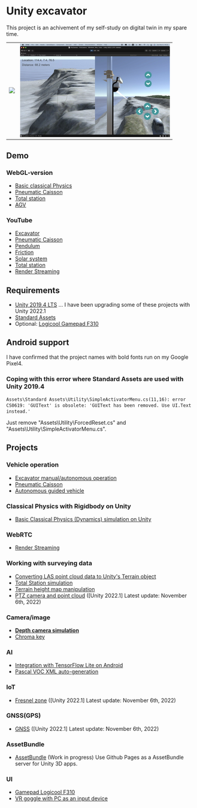 # Unity excavator

This project is an achivement of my self-study on digital twin in my spare time.

<table>
<tr><td>
<img src="./doc/scene.png" width=400>
</td>
<td style="margin: 20px;" >
<img src="./doc/ptz_camera2.jpg" width=400>
</td></tr>
<table>

## Demo

### WebGL-version

- [Basic classical Physics](https://araobp.github.io/unity-excavator/www/basic_classical_physics/)
- [Pneumatic Caisson](https://araobp.github.io/unity-excavator/www/pneumatic_caisson/)
- [Total station](https://araobp.github.io/unity-excavator/www/total_station/)
- [AGV](https://araobp.github.io/unity-excavator/www/agv/)

### YouTube

- [Excavator](https://www.youtube.com/watch?v=0X4c5gxU6-A)
- [Pneumatic Caisson](https://youtu.be/3EMcrRJ446w)
- [Pendulum](https://www.youtube.com/watch?v=2AjkpGLnm74)
- [Friction](https://www.youtube.com/watch?v=5SQ1QVdskcI)
- [Solar system](https://www.youtube.com/watch?v=2z0K-X5a5Ss)
- [Total station](https://www.youtube.com/watch?v=Is45dRC3fNM)
- [Render Streaming](https://youtu.be/CTrM93eaq1s)

## Requirements

- [Unity 2019.4 LTS](https://unity.com/releases/2019-lts) ... I have been upgrading some of these projects with Unity 2022.1
- [Standard Assets](https://assetstore.unity.com/packages/essentials/asset-packs/standard-assets-for-unity-2017-3-32351)
- Optional: [Logicool Gamepad F310](https://www.logitechg.com/en-us/products/gamepads/f310-gamepad.940-000110.html)

## Android support

I have confirmed that the project names with bold fonts run on my Google Pixel4.

### Coping with this error where Standard Assets are used with Unity 2019.4

```
Assets\Standard Assets\Utility\SimpleActivatorMenu.cs(11,16): error CS0619: 'GUIText' is obsolete: 'GUIText has been removed. Use UI.Text instead.'
```

Just remove "Assets\Utility\ForcedReset.cs" and "Assets\Utility\SimpleActivatorMenu.cs".

## Projects

### Vehicle operation

- [Excavator manual/autonomous operation](./doc/Excavator.md)
- [Pneumatic Caisson](./doc/PneumaticCaisson.md)
- [Autonomous guided vehicle](./doc/AGV.md)

### Classical Physics with Rigidbody on Unity

- [Basic Classical Physics (Dynamics) simulation on Unity](./doc/BasicClassicalPhysics.md)

### WebRTC

- [Render Streaming](./doc/RenderStreaming.md)

### Working with surveying data

- [Converting LAS point cloud data to Unity's Terrain object](./doc/PointCloud.md)
- [Total Station simulation](./doc/TotalStation.md)
- [Terrain height map manipulation](./doc/HeightMapManipulation.md)
- [PTZ camera and point cloud](./doc/PTZCamera.md) ([Unity 2022.1] Latest update: November 6th, 2022)

### Camera/image

- **[Depth camera simulation](./doc/DepthCamera.md)**
- [Chroma key](./doc/ChromaKey.md)

### AI

- [Integration with TensorFlow Lite on Android](./doc/TensorFlowLite.md)
- [Pascal VOC XML auto-generation](./doc/PascalVOC.md) 

### IoT

- [Fresnel zone](./doc/FresnelZone.md) ([Unity 2022.1] Latest update: November 6th, 2022)

### GNSS(GPS)

- [GNSS](./doc/GNSS.md) ([Unity 2022.1] Latest update: November 6th, 2022)

### AssetBundle

- [AssetBundle](./doc/AssetBundle.md) (Work in progress) Use Github Pages as a AssetBundle server for Unity 3D apps.

### UI

- [Gamepad Logicool F310](./doc/GamepadF310.md)
- [VR goggle with PC as an input device](./doc/VR_Input.md)
